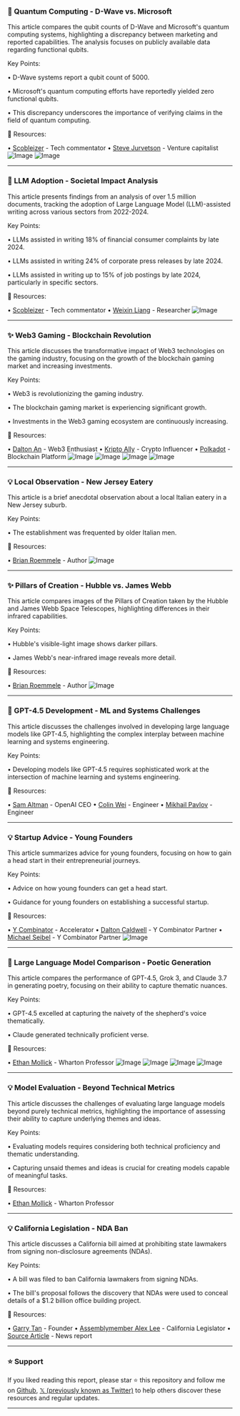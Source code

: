 ### 🤖 Quantum Computing - D-Wave vs. Microsoft

This article compares the qubit counts of D-Wave and Microsoft's quantum computing systems, highlighting a discrepancy between marketing and reported capabilities.  The analysis focuses on publicly available data regarding functional qubits.

Key Points:

• D-Wave systems report a qubit count of 5000.


• Microsoft's quantum computing efforts have reportedly yielded zero functional qubits.


• This discrepancy underscores the importance of verifying claims in the field of quantum computing.


🔗 Resources:

• [Scobleizer](https://x.com/Scobleizer) - Tech commentator
• [Steve Jurvetson](https://x.com/FutureJurvetson) - Venture capitalist
![Image](https://pbs.twimg.com/media/Gk5x2pyWcAAQYAq?format=jpg&name=900x900)
![Image](https://pbs.twimg.com/media/GOS1PXubUAEG4ki?format=jpg&name=240x240)



---

### 🚀 LLM Adoption - Societal Impact Analysis

This article presents findings from an analysis of over 1.5 million documents, tracking the adoption of Large Language Model (LLM)-assisted writing across various sectors from 2022-2024.

Key Points:

• LLMs assisted in writing 18% of financial consumer complaints by late 2024.


• LLMs assisted in writing 24% of corporate press releases by late 2024.


• LLMs assisted in writing up to 15% of job postings by late 2024, particularly in specific sectors.



🔗 Resources:

• [Scobleizer](https://x.com/Scobleizer) - Tech commentator
• [Weixin Liang](https://x.com/liang_weixin) - Researcher
![Image](https://pbs.twimg.com/media/Gk5i-6-bwAAvfvp?format=jpg&name=small)


---

### ✨ Web3 Gaming - Blockchain Revolution

This article discusses the transformative impact of Web3 technologies on the gaming industry, focusing on the growth of the blockchain gaming market and increasing investments.

Key Points:

• Web3 is revolutionizing the gaming industry.


• The blockchain gaming market is experiencing significant growth.


• Investments in the Web3 gaming ecosystem are continuously increasing.



🔗 Resources:

• [Dalton An](https://x.com/daltonan) - Web3 Enthusiast
• [Kripto Ally](https://x.com/Kripto_Ally) - Crypto Influencer
• [Polkadot](https://x.com/Polkadot) - Blockchain Platform
![Image](https://pbs.twimg.com/media/Gk5d2qUXkAAIHlo?format=jpg&name=360x360)
![Image](https://pbs.twimg.com/media/Gk5i10nXIAA6TGY?format=png&name=small)
![Image](https://pbs.twimg.com/media/Gk5mHN_W4AAYI0t?format=jpg&name=small)
![Image](https://pbs.twimg.com/media/Gk5pT4qWgAEyvnw?format=jpg&name=360x360)


---

### 💡  Local Observation - New Jersey Eatery

This article is a brief anecdotal observation about a local Italian eatery in a New Jersey suburb.

Key Points:

• The establishment was frequented by older Italian men.



🔗 Resources:

• [Brian Roemmele](https://x.com/BrianRoemmele) -  Author
![Image](https://pbs.twimg.com/ext_tw_video_thumb/1895714030750167040/pu/img/62JgaVWh2Os9GliE.jpg)


---

### ✨ Pillars of Creation - Hubble vs. James Webb

This article compares images of the Pillars of Creation taken by the Hubble and James Webb Space Telescopes, highlighting differences in their infrared capabilities.

Key Points:

• Hubble's visible-light image shows darker pillars.


• James Webb's near-infrared image reveals more detail.



🔗 Resources:

• [Brian Roemmele](https://x.com/BrianRoemmele) - Author
![Image](https://pbs.twimg.com/media/Gk6QwewakAApRU7?format=jpg&name=small)


---

### 🤖 GPT-4.5 Development - ML and Systems Challenges

This article discusses the challenges involved in developing large language models like GPT-4.5, highlighting the complex interplay between machine learning and systems engineering.

Key Points:

•  Developing models like GPT-4.5 requires sophisticated work at the intersection of machine learning and systems engineering.



🔗 Resources:

• [Sam Altman](https://x.com/sama) - OpenAI CEO
• [Colin Wei](https://x.com/ColinWei11) - Engineer
• [Mikhail Pavlov](https://x.com/MikhailPavlov5) - Engineer


---

### 💡 Startup Advice - Young Founders

This article summarizes advice for young founders, focusing on how to gain a head start in their entrepreneurial journeys.

Key Points:

• Advice on how young founders can get a head start.


• Guidance for young founders on establishing a successful startup.



🔗 Resources:

• [Y Combinator](https://x.com/ycombinator) - Accelerator
• [Dalton Caldwell](https://x.com/daltonc) - Y Combinator Partner
• [Michael Seibel](https://x.com/mwseibel) - Y Combinator Partner
![Image](https://pbs.twimg.com/ext_tw_video_thumb/1895349520936157185/pu/img/1mDlKx2TTdVZA6ia.jpg)


---

### 🤖 Large Language Model Comparison - Poetic Generation

This article compares the performance of GPT-4.5, Grok 3, and Claude 3.7 in generating poetry, focusing on their ability to capture thematic nuances.

Key Points:

• GPT-4.5 excelled at capturing the naivety of the shepherd's voice thematically.


• Claude generated technically proficient verse.



🔗 Resources:

• [Ethan Mollick](https://x.com/emollick) - Wharton Professor
![Image](https://pbs.twimg.com/media/Gk4gAOZbkAAI1UF?format=jpg&name=360x360)
![Image](https://pbs.twimg.com/media/Gk4gAO9XsAEJlfo?format=jpg&name=small)
![Image](https://pbs.twimg.com/media/Gk4gAO6XgAAqiQy?format=jpg&name=900x900)
![Image](https://pbs.twimg.com/media/Gk4gAOwXAAA_8dr?format=jpg&name=small)


---

### 💡  Model Evaluation - Beyond Technical Metrics

This article discusses the challenges of evaluating large language models beyond purely technical metrics, highlighting the importance of assessing their ability to capture underlying themes and ideas.

Key Points:

• Evaluating models requires considering both technical proficiency and thematic understanding.


• Capturing unsaid themes and ideas is crucial for creating models capable of meaningful tasks.



🔗 Resources:

• [Ethan Mollick](https://x.com/emollick) - Wharton Professor


---

### 💡  California Legislation - NDA Ban

This article discusses a California bill aimed at prohibiting state lawmakers from signing non-disclosure agreements (NDAs).

Key Points:

• A bill was filed to ban California lawmakers from signing NDAs.


• The bill's proposal follows the discovery that NDAs were used to conceal details of a $1.2 billion office building project.



🔗 Resources:

• [Garry Tan](https://x.com/garrytan) -  Founder
• [Assemblymember Alex Lee](https://x.com/ZavalaA) - California Legislator
• [Source Article](https://t.co/8HBdWngyXU) - News report


---

### ⭐️ Support

If you liked reading this report, please star ⭐️ this repository and follow me on [Github](https://github.com/Drix10), [𝕏 (previously known as Twitter)](https://x.com/DRIX_10_) to help others discover these resources and regular updates.

---